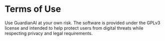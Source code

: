 # Terms of Use

Use GuardianAI at your own risk. The software is provided under the GPLv3 license and intended to help protect users from digital threats while respecting privacy and legal requirements.
